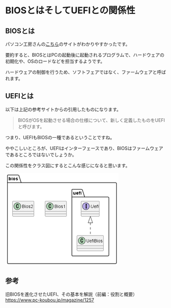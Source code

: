 # BIOSとはそしてUEFIとの関係性

## BIOSとは

パソコン工房さんの[こちら](https://www.pc-koubou.jp/magazine/1257)のサイトがわかりやすかったです。

要約すると、BIOSとはPCの起動後に起動されるプログラムで、ハードウェアの初期化や、OSのロードなどを担当するようです。

ハードウェアの制御を行うため、ソフトフェアではなく、ファームウェアと呼ばれます。

## UEFIとは

以下は上記の参考サイトからの引用したものになります。
> BIOSがOSを起動させる場合の仕様について、新しく定義したものをUEFIと呼びます。

つまり、UEFIもBIOSの一種であるということですね。

ややこしいところが、UEFIはインターフェースであり、BIOSはファームウェアであるところではないでしょうか。

この関係性をクラス図にするとこんな感じになると思います。

![uefi](./uefi-0.png)

## 参考

旧BIOSを進化させたUEFI、その基本を解説（前編：役割と概要）  
<https://www.pc-koubou.jp/magazine/1257>
